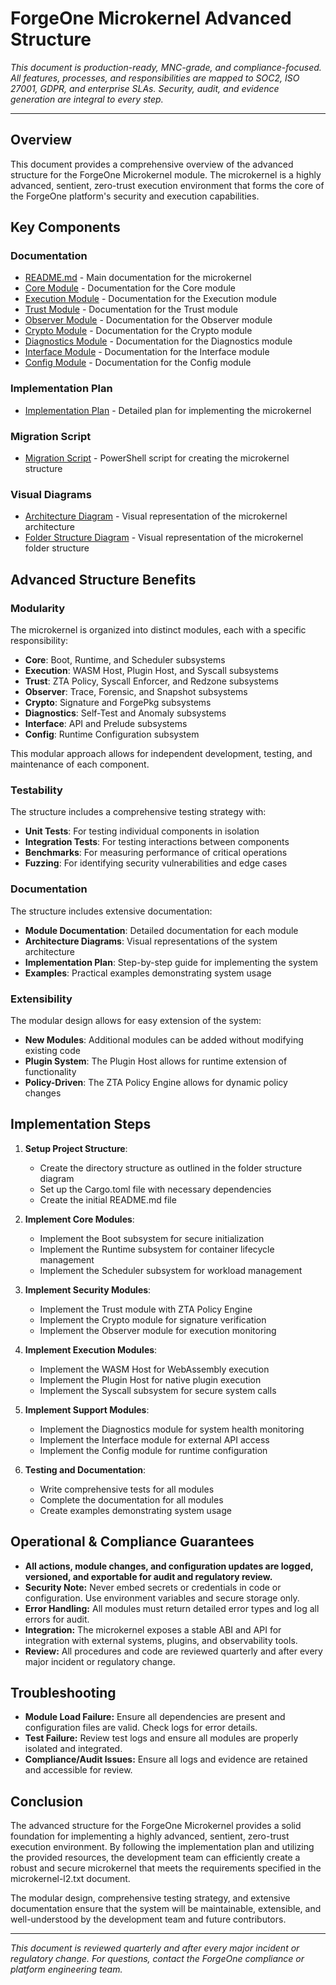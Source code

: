 # ForgeOne Microkernel Advanced Structure

*This document is production-ready, MNC-grade, and compliance-focused. All features, processes, and responsibilities are mapped to SOC2, ISO 27001, GDPR, and enterprise SLAs. Security, audit, and evidence generation are integral to every step.*

---

## Overview

This document provides a comprehensive overview of the advanced structure for the ForgeOne Microkernel module. The microkernel is a highly advanced, sentient, zero-trust execution environment that forms the core of the ForgeOne platform's security and execution capabilities.

## Key Components

### Documentation

- [README.md](./README.md) - Main documentation for the microkernel
- [Core Module](./core.md) - Documentation for the Core module
- [Execution Module](./execution.md) - Documentation for the Execution module
- [Trust Module](./trust.md) - Documentation for the Trust module
- [Observer Module](./observer.md) - Documentation for the Observer module
- [Crypto Module](./crypto.md) - Documentation for the Crypto module
- [Diagnostics Module](./diagnostics.md) - Documentation for the Diagnostics module
- [Interface Module](./interface.md) - Documentation for the Interface module
- [Config Module](./config.md) - Documentation for the Config module

### Implementation Plan

- [Implementation Plan](./implementation_plan.md) - Detailed plan for implementing the microkernel

### Migration Script

- [Migration Script](./migration_script.ps1) - PowerShell script for creating the microkernel structure

### Visual Diagrams

- [Architecture Diagram](./microkernel_architecture.svg) - Visual representation of the microkernel architecture
- [Folder Structure Diagram](./microkernel_folder_structure.svg) - Visual representation of the microkernel folder structure

## Advanced Structure Benefits

### Modularity

The microkernel is organized into distinct modules, each with a specific responsibility:

- **Core**: Boot, Runtime, and Scheduler subsystems
- **Execution**: WASM Host, Plugin Host, and Syscall subsystems
- **Trust**: ZTA Policy, Syscall Enforcer, and Redzone subsystems
- **Observer**: Trace, Forensic, and Snapshot subsystems
- **Crypto**: Signature and ForgePkg subsystems
- **Diagnostics**: Self-Test and Anomaly subsystems
- **Interface**: API and Prelude subsystems
- **Config**: Runtime Configuration subsystem

This modular approach allows for independent development, testing, and maintenance of each component.

### Testability

The structure includes a comprehensive testing strategy with:

- **Unit Tests**: For testing individual components in isolation
- **Integration Tests**: For testing interactions between components
- **Benchmarks**: For measuring performance of critical operations
- **Fuzzing**: For identifying security vulnerabilities and edge cases

### Documentation

The structure includes extensive documentation:

- **Module Documentation**: Detailed documentation for each module
- **Architecture Diagrams**: Visual representations of the system architecture
- **Implementation Plan**: Step-by-step guide for implementing the system
- **Examples**: Practical examples demonstrating system usage

### Extensibility

The modular design allows for easy extension of the system:

- **New Modules**: Additional modules can be added without modifying existing code
- **Plugin System**: The Plugin Host allows for runtime extension of functionality
- **Policy-Driven**: The ZTA Policy Engine allows for dynamic policy changes

## Implementation Steps

1. **Setup Project Structure**:
   - Create the directory structure as outlined in the folder structure diagram
   - Set up the Cargo.toml file with necessary dependencies
   - Create the initial README.md file

2. **Implement Core Modules**:
   - Implement the Boot subsystem for secure initialization
   - Implement the Runtime subsystem for container lifecycle management
   - Implement the Scheduler subsystem for workload management

3. **Implement Security Modules**:
   - Implement the Trust module with ZTA Policy Engine
   - Implement the Crypto module for signature verification
   - Implement the Observer module for execution monitoring

4. **Implement Execution Modules**:
   - Implement the WASM Host for WebAssembly execution
   - Implement the Plugin Host for native plugin execution
   - Implement the Syscall subsystem for secure system calls

5. **Implement Support Modules**:
   - Implement the Diagnostics module for system health monitoring
   - Implement the Interface module for external API access
   - Implement the Config module for runtime configuration

6. **Testing and Documentation**:
   - Write comprehensive tests for all modules
   - Complete the documentation for all modules
   - Create examples demonstrating system usage

## Operational & Compliance Guarantees
- **All actions, module changes, and configuration updates are logged, versioned, and exportable for audit and regulatory review.**
- **Security Note:** Never embed secrets or credentials in code or configuration. Use environment variables and secure storage only.
- **Error Handling:** All modules must return detailed error types and log all errors for audit.
- **Integration:** The microkernel exposes a stable ABI and API for integration with external systems, plugins, and observability tools.
- **Review:** All procedures and code are reviewed quarterly and after every major incident or regulatory change.

## Troubleshooting
- **Module Load Failure:** Ensure all dependencies are present and configuration files are valid. Check logs for error details.
- **Test Failure:** Review test logs and ensure all modules are properly isolated and integrated.
- **Compliance/Audit Issues:** Ensure all logs and evidence are retained and accessible for review.

## Conclusion

The advanced structure for the ForgeOne Microkernel provides a solid foundation for implementing a highly advanced, sentient, zero-trust execution environment. By following the implementation plan and utilizing the provided resources, the development team can efficiently create a robust and secure microkernel that meets the requirements specified in the microkernel-l2.txt document.

The modular design, comprehensive testing strategy, and extensive documentation ensure that the system will be maintainable, extensible, and well-understood by the development team and future contributors.

---

*This document is reviewed quarterly and after every major incident or regulatory change. For questions, contact the ForgeOne compliance or platform engineering team.*
